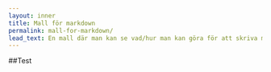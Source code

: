```yaml
---
layout: inner
title: Mall för markdown
permalink: mall-for-markdown/
lead_text: En mall där man kan se vad/hur man kan göra för att skriva markdown
---
```


##Test
